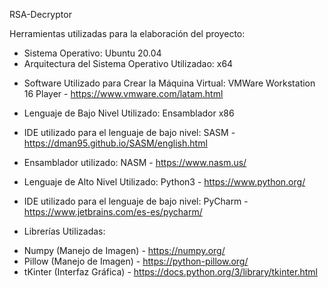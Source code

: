 RSA-Decryptor

Herramientas utilizadas para la elaboración del proyecto:

* Sistema Operativo: Ubuntu 20.04
* Arquitectura del Sistema Operativo Utilizadao: x64
- Software Utilizado para Crear la Máquina Virtual: VMWare Workstation 16 Player - https://www.vmware.com/latam.html

* Lenguaje de Bajo Nivel Utilizado: Ensamblador x86
* IDE utilizado para el lenguaje de bajo nivel: SASM - https://dman95.github.io/SASM/english.html
* Ensamblador utilizado: NASM - https://www.nasm.us/

* Lenguaje de Alto Nivel Utilizado: Python3 - https://www.python.org/
* IDE utilizado para el lenguaje de bajo nivel: PyCharm - https://www.jetbrains.com/es-es/pycharm/
* Librerías Utilizadas:
- Numpy (Manejo de Imagen) - https://numpy.org/
- Pillow (Manejo de Imagen) - https://python-pillow.org/
- tKinter (Interfaz Gráfica) - https://docs.python.org/3/library/tkinter.html


